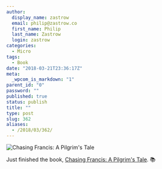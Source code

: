 ```yaml
---
author:
  display_name: zastrow
  email: philip@zastrow.co
  first_name: Philip
  last_name: Zastrow
  login: zastrow
categories:
  - Micro
tags:
  - Book
date: "2018-03-21T23:36:17Z"
meta:
  _wpcom_is_markdown: "1"
parent_id: "0"
password: ""
published: true
status: publish
title: ""
type: post
slug: 362
aliases:
  - /2018/03/362/
---
```

<p><img src="https://i.gr-assets.com/images/S/compressed.photo.goodreads.com/books/1394226855l/20088505.jpg" alt="Chasing Francis: A Pilgrim's Tale" /></p>

<p>Just finished the book, <a href="https://www.goodreads.com/review/show/2073684488?utm_medium=api&amp;utm_source=rss">Chasing Francis: A Pilgrim's Tale</a>. 📚</p>
